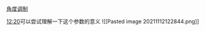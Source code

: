 [角度调制](file://C:/Users/cheda/Videos/14830409/40/14830409_40_0.mp4)

[12:20](file:///C:/Users/cheda/Videos/14830409/40/14830409_40_0.mp4#t=740.786953)可以尝试理解一下这个参数的意义
![[Pasted image 20211112122844.png]]

